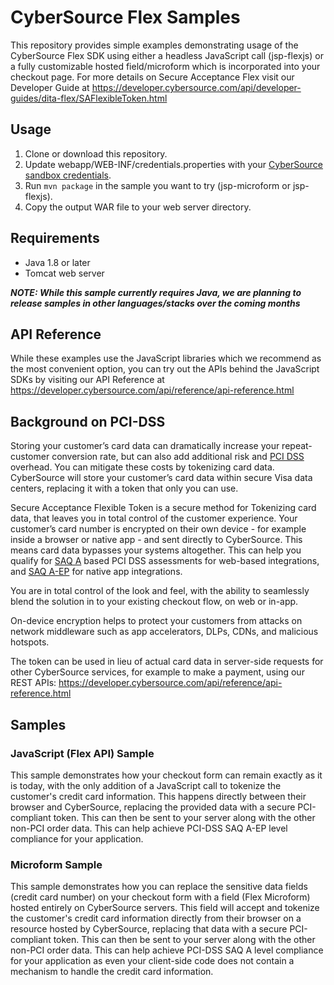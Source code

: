 # CyberSource Flex Samples

This repository provides simple examples demonstrating usage of the CyberSource Flex SDK using either a headless JavaScript call (jsp-flexjs) or a fully customizable hosted field/microform which is incorporated into your checkout page.  For more details on Secure Acceptance Flex visit our Developer Guide at https://developer.cybersource.com/api/developer-guides/dita-flex/SAFlexibleToken.html

## Usage

1. Clone or download this repository.
2. Update webapp/WEB-INF/credentials.properties with your [CyberSource sandbox credentials](https://ebc2test.cybersource.com). 
3. Run ```mvn package``` in the sample you want to try (jsp-microform or jsp-flexjs).
4. Copy the output WAR file to your web server directory.

## Requirements
* Java 1.8 or later 
* Tomcat web server

**_NOTE: While this sample currently requires Java, we are planning to release samples in other languages/stacks over the coming months_**

## API Reference
While these examples use the JavaScript libraries which we recommend as the most convenient option, you can try out the APIs behind the JavaScript SDKs by visiting our API Reference at https://developer.cybersource.com/api/reference/api-reference.html

## Background on PCI-DSS

Storing your customer’s card data can dramatically increase your repeat-customer conversion rate, but can also add additional risk and [PCI DSS](https://www.pcisecuritystandards.org/pci_security/) overhead. You can mitigate these costs by tokenizing card data. CyberSource will store your customer’s card data within secure Visa data centers, replacing it with a token that only you can use. 

Secure Acceptance Flexible Token is a secure method for Tokenizing card data, that leaves you in total control of the customer experience. Your customer’s card number is encrypted on their own device - for example inside a browser or native app - and sent directly to CyberSource. This means card data bypasses your systems altogether. This can help you qualify for [SAQ A](https://www.pcisecuritystandards.org/documents/Understanding_SAQs_PCI_DSS_v3.pdf) based PCI DSS assessments for web-based integrations, and [SAQ A-EP](https://www.pcisecuritystandards.org/documents/Understanding_SAQs_PCI_DSS_v3.pdf) for native app integrations.

You are in total control of the look and feel, with the ability to seamlessly blend the solution in to your existing checkout flow, on web or in-app.

On-device encryption helps to protect your customers from attacks on network middleware such as app accelerators, DLPs, CDNs, and malicious hotspots.

The token can be used in lieu of actual card data in server-side requests for other CyberSource services, for example to make a payment, using our REST APIs: https://developer.cybersource.com/api/reference/api-reference.html

## Samples

### JavaScript (Flex API) Sample

This sample demonstrates how your checkout form can remain exactly as it is today, with the only addition of a JavaScript call to tokenize the customer's credit card information. This happens directly between their browser and CyberSource, replacing the provided data with a secure PCI-compliant token. This can then be sent to your server along with the other non-PCI order data.  This can help achieve PCI-DSS SAQ A-EP level compliance for your application.  

### Microform Sample

This sample demonstrates how you can replace the sensitive data fields (credit card number) on your checkout form with a field (Flex Microform) hosted entirely on CyberSource servers. This field will accept and tokenize the customer's credit card information directly from their browser on a resource hosted by CyberSource, replacing that data with a secure PCI-compliant token. This can then be sent to your server along with the other non-PCI order data.  This can help achieve PCI-DSS SAQ A level compliance for your application as even your client-side code does not contain a mechanism to handle the credit card information.
